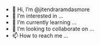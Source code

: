 - 👋 Hi, I’m @jitendraramdasmore
- 👀 I’m interested in ...
- 🌱 I’m currently learning ...
- 💞️ I’m looking to collaborate on ...
- 📫 How to reach me ...

<!---
jitendraramdasmore/jitendraramdasmore is a ✨ special ✨ repository because its `README.md` (this file) appears on your GitHub profile.
You can click the Preview link to take a look at your changes.
--->

